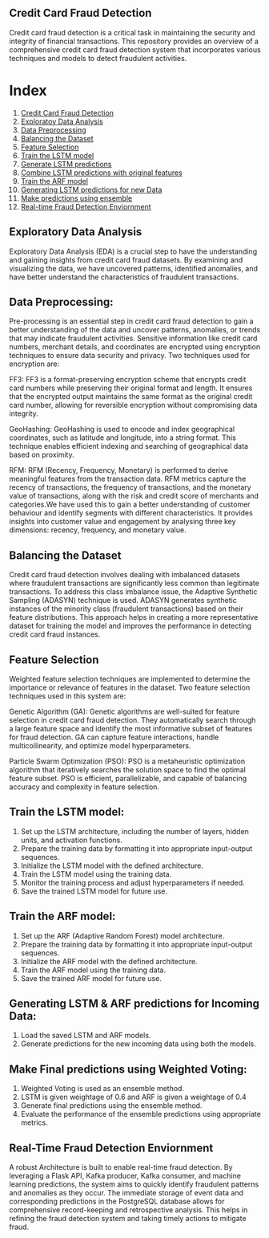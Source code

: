 ## Credit Card Fraud Detection
Credit card fraud detection is a critical task in maintaining the security and integrity of financial transactions. This repository provides an overview of a comprehensive credit card fraud detection system that incorporates various techniques and models to detect fraudulent activities.


# Index

1. [Credit Card Fraud Detection](#credit-card-fraud-detection)
2. [Exploratoy Data Analysis](#exploratory-data-analysis)
3. [Data Preprocessing](#data-preprocessing)
4. [Balancing the Dataset](#Balancing-the-Dataset)
5. [Feature Selection](#feature-selection)
6. [Train the LSTM model](#train-the-lstm-model)
7. [Generate LSTM predictions](#generate-lstm-predictions)
8. [Combine LSTM predictions with original features](#combine-lstm-predictions-with-original-features)
9. [Train the ARF model](#train-the-arf-model)
10. [Generating LSTM predictions for new Data](#generating-lstm-predictions-for-new-data)
11. [Make predictions using ensemble](#make-predictions-using-ensemble)
12. [Real-time Fraud Detection Enviornment](#REAL-TIME-FRAUD-DETECTION-ENVIORNMENT)


## Exploratory Data Analysis
Exploratory Data Analysis (EDA) is a crucial step to have the understanding and gaining insights from credit card fraud datasets. By examining and visualizing the data, we have uncovered patterns, identified anomalies, and  have better understand the characteristics of fraudulent transactions.
## Data Preprocessing:
Pre-processing is an essential step in credit card fraud detection to gain a better understanding of the data and uncover patterns, anomalies, or trends that may indicate fraudulent activities. Sensitive information like credit card numbers, merchant details, and coordinates are encrypted using encryption techniques to ensure data security and privacy. Two techniques used for encryption are:

FF3: FF3 is a format-preserving encryption scheme that encrypts credit card numbers while preserving their original format and length. It ensures that the encrypted output maintains the same format as the original credit card number, allowing for reversible encryption without compromising data integrity.

GeoHashing: GeoHashing is used to encode and index geographical coordinates, such as latitude and longitude, into a string format. This technique enables efficient indexing and searching of geographical data based on proximity.

RFM: RFM (Recency, Frequency, Monetary) is performed to derive meaningful features from the transaction data. RFM metrics capture the recency of transactions, the frequency of transactions, and the monetary value of transactions, along with the risk and credit score of merchants and categories.We have used this to gain a better understanding of customer behaviour and identify segments with different characteristics. It provides insights into customer value and engagement by analysing three key dimensions: recency, frequency, and monetary value.

## Balancing the Dataset
Credit card fraud detection involves dealing with imbalanced datasets where fraudulent transactions are significantly less common than legitimate transactions. To address this class imbalance issue, the Adaptive Synthetic Sampling (ADASYN) technique is used. ADASYN generates synthetic instances of the minority class (fraudulent transactions) based on their feature distributions. This approach helps in creating a more representative dataset for training the model and improves the performance in detecting credit card fraud instances.

## Feature Selection

Weighted feature selection techniques are implemented to determine the importance or relevance of features in the dataset. Two feature selection techniques used in this system are:

Genetic Algorithm (GA): Genetic algorithms are well-suited for feature selection in credit card fraud detection. They automatically search through a large feature space and identify the most informative subset of features for fraud detection. GA can capture feature interactions, handle multicollinearity, and optimize model hyperparameters.

Particle Swarm Optimization (PSO): PSO is a metaheuristic optimization algorithm that iteratively searches the solution space to find the optimal feature subset. PSO is efficient, parallelizable, and capable of balancing accuracy and complexity in feature selection.

## Train the LSTM model:
1. Set up the LSTM architecture, including the number of layers, hidden units, and activation functions.
2. Prepare the training data by formatting it into appropriate input-output sequences.
3. Initialize the LSTM model with the defined architecture.
4. Train the LSTM model using the training data.
5. Monitor the training process and adjust hyperparameters if needed.
6. Save the trained LSTM model for future use.

## Train the ARF model:
1. Set up the ARF (Adaptive Random Forest) model architecture.
2. Prepare the training data by formatting it into appropriate input-output sequences.
3. Initialize the ARF model with the defined architecture.
4. Train the ARF model using the training data.
5. Save the trained ARF model for future use.

## Generating LSTM & ARF predictions for Incoming Data:
1. Load the saved LSTM and ARF models.
3. Generate predictions for the new incoming data using both the models.

## Make Final predictions using Weighted Voting:
1. Weighted Voting is used as an ensemble method.
2. LSTM is given weightage of 0.6 and ARF is given a weightage of 0.4
3. Generate final predictions using the ensemble method.
4. Evaluate the performance of the ensemble predictions using appropriate metrics.


## Real-Time Fraud Detection Enviornment
A robust Architecture is built to enable real-time fraud detection. By leveraging a Flask API, Kafka producer, Kafka consumer, and machine learning predictions, the system aims to quickly identify fraudulent patterns and anomalies as they occur. The immediate storage of event data and corresponding predictions in the PostgreSQL database allows for comprehensive record-keeping and retrospective analysis. This helps in refining the fraud detection system and taking timely actions to mitigate fraud.


